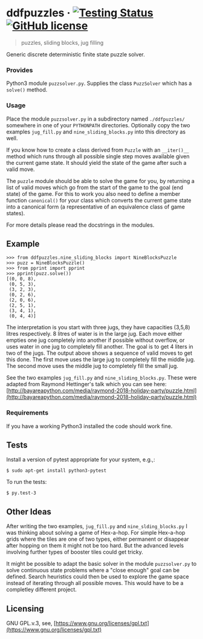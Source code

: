 # ddfpuzzles &middot; [![Testing Status](https://img.shields.io/badge/tests-11%20passed-brightgreen.svg)](https://img.shields.io/badge/tests-11%20passed-brightgreen.svg) [![GitHub license](https://img.shields.io/badge/license-GPL.v.3-brightgreen.svg)](https://img.shields.io/badge/license-GPL.v.3-brightgreen.svg)
> puzzles, sliding blocks, jug filling

Generic discrete deterministic finite state puzzle solver.

### Provides
Python3 module `puzzsolver.py`. Supplies the class `PuzzSolver` which has a `solve()` method.

### Usage
Place the module `puzzsolver.py` in a subdirectory named `./ddfpuzzles/` somewhere in one of your `PYTHONPATH` directories.  Optionally copy the two examples `jug_fill.py` and `nine_sliding_blocks.py` into this directory as well.

If you know how to create a class derived from `Puzzle` with an `__iter()__` method which runs through all possible single step moves available given the current game state. It should yield the state of the game after such a valid move.  

The `puzzle` module should be able to solve the game for you, by returning a list of valid moves which go from the start of the game to the goal (end state) of the game.  For this to work you also need to define a member function `canonical()` for your class which converts the current game state into a canonical form (a representative of an equivalence class of game states).

For more details please read the docstrings in the modules.

## Example
```shell
>>> from ddfpuzzles.nine_sliding_blocks import NineBlocksPuzzle
>>> puzz = NineBlocksPuzzle()
>>> from pprint import pprint
>>> pprint(puzz.solve())
[(0, 0, 8),
 (0, 5, 3),
 (3, 2, 3),
 (0, 2, 6),
 (2, 0, 6),
 (2, 5, 1),
 (3, 4, 1),
 (0, 4, 4)]

```
The interpretation is you start with three jugs, they have capacities (3,5,8) litres respectively. 8 litres of water is in the large jug.  Each move either empties one jug completely into another if possible without overflow, or uses water in one jug to completely fill another.  The goal is to get 4 liters in two of the jugs.  The output above shows a sequence of valid moves to get this done.  The first move uses the large jug to completely fill the middle jug.  The second move uses the middle jug to completely fill the small jug.

See the two examples `jug_fill.py` and `nine_sliding_blocks.py`.  These were adapted from Raymond Hettinger's talk which you can see here: [http://bayareapython.com/media/raymond-2018-holiday-party/puzzle.html](http://bayareapython.com/media/raymond-2018-holiday-party/puzzle.html)


### Requirements
If you have a working Python3 installed the code should work fine.


## Tests

Install a version of pytest appropriate for your system, e.g.,:
```shell
$ sudo apt-get install python3-pytest
```

To run the tests:
```shell
$ py.test-3
```

## Other Ideas

After writing the two examples, `jug_fill.py` and `nine_slding_blocks.py` I was thinking about solving a game of Hex-a-hop.  For simple Hex-a-hop grids where the tiles are one of two types, either permanent or disappear after hopping on them it might not be too hard. But the advanced levels involving further types of booster tiles could get tricky.

It might be possible to adapt the basic solver in the module `puzzsolver.py` to solve continuous state problems where a "close enough" goal can be defined.  Search heuristics could then be used to explore the game space instead of iterating through all possible moves.  This would have to be a completley different project.

## Licensing

GNU GPL.v.3, see, [https://www.gnu.org/licenses/gpl.txt](https://www.gnu.org/licenses/gpl.txt)

